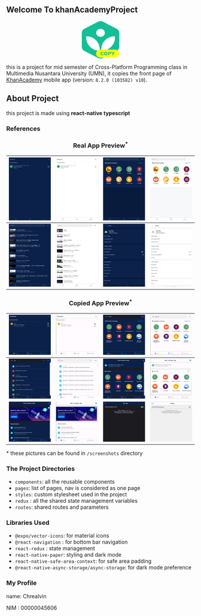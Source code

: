 ## Welcome To khanAcademyProject

<div style="display: flex; justify-content: center;">
    <img src="./assets/icons/art copy.svg" width="100px" height="100px">
</div>

this is a project for mid semester of Cross-Platform Programming class in Multimedia Nusantara University (UMN), it copies the front page of [KhanAcademy](https://play.google.com/store/apps/details?id=org.khanacademy.android&hl=en_CA) mobile app (version: `8.2.0 (103582) v10`).

## About Project

this project is made using **react-native typescript**

### References

<h3 style="text-align: center;">Real App Preview<sup>*</sup> </h3>

|<img style="width: 100%; height: 100%;" src="./screenshots/references/bookmarks_dark.jpg" alt="" srcset="">|<img style="width: 100%; height: 100%;" src="./screenshots/references/bookmarks_light.jpg" alt="" srcset="">|<img style="width: 100%; height: 100%;" src="./screenshots/references/explore_no_search_dark.jpg" alt="" srcset="">|<img style="width: 100%; height: 100%;" src="./screenshots/references/explore_no_search_light.jpg" alt="" srcset="">|
|:---:|:---:|:---:|:---:|
|<img style="width: 100%; height: 100%;" src="./screenshots/references/explore_search_dark.jpg" alt="" srcset="">|<img style="width: 100%; height: 100%;" src="./screenshots/references/explore_search_light.jpg" alt="" srcset="">|<img style="width: 100%; height: 100%;" src="./screenshots/references/settings_dark.jpg" alt="" srcset="">|<img style="width: 100%; height: 100%;" src="./screenshots/references/settings_light.jpg" alt="" srcset="">|

<h3 style="text-align: center;">Copied App Preview<sup>*</sup> </h3>

|<img style="width: 100%; height: 100%;" src="./screenshots/previews/bookmarks_dark.PNG" alt="" srcset="" />|<img style="width: 100%; height: 100%;" src="./screenshots/previews/bookmarks_light.PNG" alt="" srcset="" />|<img style="width: 100%; height: 100%;" src="./screenshots/previews/explore_no_search_dark.PNG" alt="" srcset="" />|<img style="width: 100%; height: 100%;" src="./screenshots/previews/explore_no_search_light.PNG" alt="" srcset=""/>|
|:---:|:---:|:---:|:---:|
|<img style="width: 100%; height: 100%;" src="./screenshots/previews/explore_search_dark.PNG" alt="" srcset="">|<img style="width: 100%; height: 100%;" src="./screenshots/previews/explore_search_light.PNG" alt="" srcset="">|<img style="width: 100%; height: 100%;" src="./screenshots/previews/homepage_bottom_dark.PNG" alt="" srcset="">|<img style="width: 100%; height: 100%;" src="./screenshots/previews/homepage_bottom_light.PNG" alt="" srcset="">|
|<img style="width: 100%; height: 100%;" src="./screenshots/previews/homepage_top_dark.PNG" alt="" srcset="">|<img style="width: 100%; height: 100%;" src="./screenshots/previews/homepage_top_light.PNG" alt="" srcset="">|<img style="width: 100%; height: 100%;" src="./screenshots/previews/settings_dark.PNG" alt="" srcset="">|<img style="width: 100%; height: 100%;" src="./screenshots/previews/settings_light.PNG" alt="" srcset="">|

\* these pictures can be found in `/screenshots` directory

### The Project Directories

- `components`: all the reusable components
- `pages`: list of pages, nav is considered as one page
- `styles`: custom stylesheet used in the project
- `redux` : all the shared state management variables
- `routes`: shared routes and parameters

### Libraries Used

- `@expo/vector-icons`: for material icons
- `@react-navigation` : for bottom bar navigation
- `react-redux`       : state management
- `react-native-paper`: styling and dark mode
- `react-native-safe-area-context`: for safe area padding
- `@react-native-async-storage/async-storage`: for dark mode preference

### My Profile

name: Chrealvin

NIM : 00000045606
